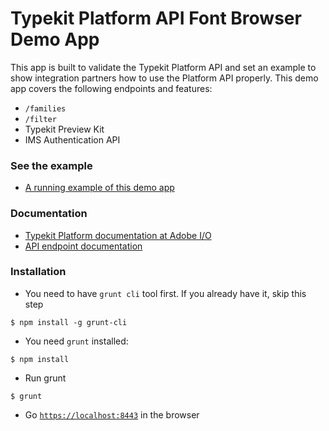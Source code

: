 # Typekit Platform API Font Browser Demo App
This app is built to validate the Typekit Platform API and set an example to show integration partners how to use the Platform API properly. This demo app covers the following endpoints and features:
* `/families`
* `/filter`
* Typekit Preview Kit
* IMS Authentication API

### See the example

* [A running example of this demo app](https://demo.typekit.io)

### Documentation

* [Typekit Platform documentation at Adobe I/O](http://adobe.io/products/typekit)
* [API endpoint documentation](https://docs.typekit.io)

### Installation
* You need to have `grunt cli` tool first. If you already have it, skip this step
```
$ npm install -g grunt-cli
```
* You need `grunt` installed:
```
$ npm install
```
* Run grunt
```
$ grunt
```
* Go [`https://localhost:8443`](https://localhost:8443) in the browser


